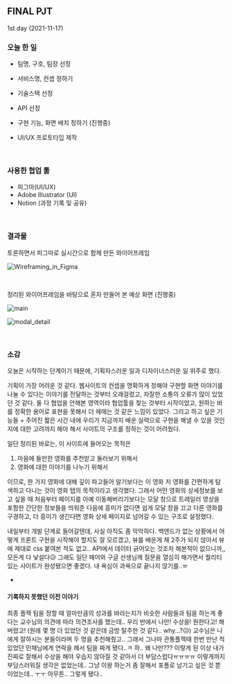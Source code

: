## FINAL PJT

1st day (2021-11-17)

### 오늘 한 일

* 팀명, 구호, 팀장 선정

* 서비스명, 컨셉 정하기
* 기술스택 선정
* API 선정
* 구현 기능, 화면 배치 정하기 (진행중)
* UI/UX 프로토타입 제작

<br>

### 사용한 협업 툴

* 피그마(UI/UX)
* Adobe Illustrator (UI)
* Notion (과정 기록 및 공유)

<br>

### 결과물

토론하면서 피그마로 실시간으로 함께 만든 와이어프레임

![Wireframing_in_Figma](TIL_211117_pjt.assets/Wireframing_in_Figma.png)

<br>

정리된 와이어프레임을 바탕으로 혼자 만들어 본 예상 화면 (진행중)

![main](TIL_211117_pjt.assets/main.png)

![modal_detail](TIL_211117_pjt.assets/modal_detail.png)

<br>

### 소감

오늘은 시작하는 단계이기 때문에, 기획자스러운 일과 디자이너스러운 일 위주로 했다.

기획이 가장 어려운 것 같다. 웹사이트의 컨셉을 명확하게 정해야 구현할 화면 이야기를 나눌 수 있다는 이야기를 전달하는 것부터 오래걸렸고, 자잘한 소통의 오류가 많이 있었던 것 같다. 둘 다 협업을 안해본 영역이라 협업툴을 찾는 것부터 시작이었고, 원하는 바를 정확한 용어로 표현을 못해서 더 헤매는 것 같은 느낌이 있었다. 그리고 하고 싶은 기능들 + 주어진 짧은 시간 내에 우리가 지금까지 배운 실력으로 구현을 해낼 수 있을 것인지에 대한 고려까지 해야 해서 사이트의 구조를 정하는 것이 어려웠다. 

일단 정리된 바로는, 이 사이트에 들어오는 목적은 

1. 마음에 들만한 영화를 추천받고 둘러보기 위해서 
2. 영화에 대한 이야기를 나누기 위해서

이므로, 한 가지 영화에 대해 깊이 파고들어 알기보다는 이 영화 저 영화를 간편하게 탐색하고 다니는 것이 영화 탭의 목적이라고 생각했다.  그래서 어떤 영화의 상세정보를 보고 싶을 때 처음부터 페이지를 아예 이동해버리기보다는 모달 창으로 트레일러 영상을 포함한 간단한 정보들을 띄워준 다음에 흥미가 없다면 쉽게 모달 창을 끄고 다른 영화를 구경하고, 더 흥미가 생긴다면 영화 상세 페이지로 넘어갈 수 있는 구조로 설정했다. 

내일부터 개발 단계로 들어갈텐데, 사실 아직도 좀 막막하다. 백엔드가 없는 상황에서 어떻게 프론트 구현을 시작해야 할지도 잘 모르겠고, 뷰를 배운게 채 2주가 되지 않아서 뷰에 제대로 css 붙여본 적도 없고.. API에서 데이터 긁어오는 것조차 해본적이 없으니까,, 모든게 다 낯설다😥 그래도 일단 페어와 구글 선생님께 질문을 열심히 해가면서 퀄리티 있는 사이트가 완성됐으면 좋겠다. 내 욕심이 과욕으로 끝나지 않기를..ㅠ

+

#### 기록하지 못했던 이전 이야기

최종 플젝 팀을 정할 때 얼마만큼의 성과를 바라는지가 비슷한 사람들과 팀을 하는게 좋다는 교수님의 의견에 따라 의견조사를 했는데.. 우리 반에서 나만! 수상을! 원한다고! 해버렸고! (원래 몇 명 더 있었던 것 같은데 금방 탈주한 것 같다.. why...?😥) 교수님은 나에게 잘하시는 분들이라며 두 명을 추천해줬고.. 그래서 그나마 관통플젝때 한번 만난 적 있었던 민채님에게 연락을 해서 팀을 짜게 됐다..ㅋ 하.. 왜 나만??? 이렇게 된 이상 내가 진짜로 잘해서 수상을 해야 우습지 않아질 것 같아서 더 부담스럽다ㅠㅠㅠㅠ 이렇게까지 부담스러워질 생각은 없었는데.. 그냥 이왕 하는거 좀 잘해서 포폴로 남기고 싶은 것 뿐이었는데.. ㅜㅜ 아무튼.. 그렇게 됐다.. 

<br>

